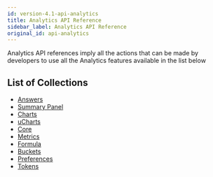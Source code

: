 ```yaml
---
id: version-4.1-api-analytics
title: Analytics API Reference
sidebar_label: Analytics API Reference
original_id: api-analytics
---
```


Analytics API references imply all the actions that can be made by developers to use all the Analytics features available in the list below

## List of Collections

<ul>
  <li><a href="http://bit.ly/2YSEYLe" target="blank">Answers</li>
  <li><a href="http://bit.ly/2Z5SWbG" target="blank">Summary Panel</li>
  <li><a href="http://bit.ly/2KzgOwv" target="blank">Charts</li>
  <li><a href="http://bit.ly/2YUR5aF" target="blank">uCharts</li>
  <li><a href="http://bit.ly/302aUJu" target="blank">Core</li>
  <li><a href="http://bit.ly/2Z4PqtW" target="blank">Metrics</li>
  <li><a href="http://bit.ly/2Z2VGCA" target="blank">Formula</li>
  <li><a href="http://bit.ly/2OY7syq" target="blank">Buckets</li>
  <li><a href="http://bit.ly/2OUhpwT" target="blank">Preferences</li>
  <li><a href="http://bit.ly/2TxhzsP" target="blank">Tokens</li>
</ul>
